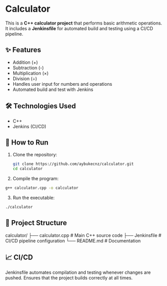 # Calculator

This is a **C++ calculator project** that performs basic arithmetic operations.  
It includes a **Jenkinsfile** for automated build and testing using a CI/CD pipeline.

## ✨ Features
- Addition (+)
- Subtraction (-)
- Multiplication (×)
- Division (÷)
- Handles user input for numbers and operations
- Automated build and test with Jenkins

## 🛠️ Technologies Used
- C++
- Jenkins (CI/CD)
  
## 🚀 How to Run
1. Clone the repository:
   ```bash
   git clone https://github.com/aybukecnz/calculator.git
   cd calculator
   ```
   
2. Compile the program:
  ```bash
g++ calculator.cpp -o calculator
```
3. Run the executable:
  ```bash
./calculator
```

## 📂 Project Structure
calculator/
 ├── calculator.cpp   # Main C++ source code
 ├── Jenkinsfile      # CI/CD pipeline configuration
 └── README.md        # Documentation

## 📈 CI/CD

Jenkinsfile automates compilation and testing whenever changes are pushed.
Ensures that the project builds correctly at all times.
